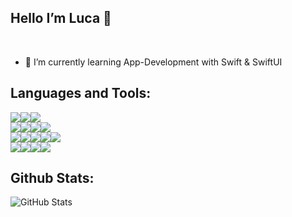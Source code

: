## Hello I’m Luca 👋
<br>

- 🌱 I’m currently learning App-Development with Swift & SwiftUI

## Languages and Tools:
<img src="https://img.shields.io/badge/java-007396.svg?&style=for-the-badge&logo=java&logoColor=white"/><img src="https://img.shields.io/badge/swift-f0643a.svg?&style=for-the-badge&logo=swift&logoColor=white"><img src="https://img.shields.io/badge/Dart-02569B.svg?&style=for-the-badge&logo=Dart&logoColor=white"/>
<br>
<img src="https://img.shields.io/badge/maven-C71A36.svg?&style=for-the-badge&logo=apache%20maven&logoColor=white"/><img src="https://img.shields.io/badge/mysql-4479A1.svg?&style=for-the-badge&logo=mysql&logoColor=white"/><img src="https://img.shields.io/badge/SwiftUI%20-1f74b5.svg?&style=for-the-badge&logo=Swift&logoColor=white"><img src="https://img.shields.io/badge/Flutter-02569B.svg?&style=for-the-badge&logo=Flutter&logoColor=white"/>
<br>
<img src="https://img.shields.io/badge/-IntelliJ%20IDEA-5e2495?style=for-the-badge&logo=intellij%20idea&logoColor=white"/><img src="https://img.shields.io/badge/Xcode-007ACC?style=for-the-badge&logo=Xcode&logoColor=white"><img src="https://img.shields.io/badge/android%20studio-3DDC84.svg?&style=for-the-badge&logo=android%20studio&logoColor=white"><img src="https://img.shields.io/badge/git-F05032.svg?&style=for-the-badge&logo=git&logoColor=white"/><img src="https://img.shields.io/badge/github%20-181717.svg?&style=for-the-badge&logo=github&logoColor=white"/>
<br>
<img src="https://img.shields.io/badge/Apple%20-000000.svg?&style=for-the-badge&logo=Apple&logoColor=white"/><img src="https://img.shields.io/badge/IOS%20-7877ed.svg?&style=for-the-badge&logo=IOS&logoColor=white"/><img src="https://img.shields.io/badge/Android%20-3DDD85.svg?&style=for-the-badge&logo=Android&logoColor=white"/><img src="https://img.shields.io/badge/Ubuntu%20-E95420.svg?&style=for-the-badge&logo=Ubuntu&logoColor=white"/>
<br>

## Github Stats:
![GitHub Stats](https://github-readme-stats.vercel.app/api?username=LucaKnaup&count_private=true&show_icons=true&title_color=2E2EFE&icon_color=0000FF&text_color=0174DF&bg_color=151515)
